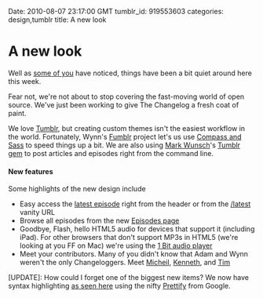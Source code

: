 Date: 2010-08-07 23:17:00 GMT
tumblr_id: 919553603
categories: design,tumblr
title: A new look

# A new look

Well as [some of you](http://twitter.com/evanwalsh/status/20526873929) have noticed, things have been a bit quiet around here this week.

Fear not, we're not about to stop covering the fast-moving world of open source. We've just been working to give The Changelog a fresh coat of paint. 

We love [Tumblr](http://tumblr.com), but creating custom themes isn't the easiest workflow in the world. Fortunately, Wynn's [Fumblr](http://github.com/pengwynn/fumblr) project let's us use [Compass and Sass](http://bit.ly/tcl-0-0-1) to speed things up a bit. We are also using [Mark Wunsch](http://twitter.com/markwunsch)'s [Tumblr gem](http://github.com/mwunsch/tumblr) to post articles and episodes right from the command line.

#### New features

Some highlights of the new design include

* Easy access the [latest episode](http://thechangelog.com/latest) right from the header or from the [/latest](http://thechangelog.com//latest) vanity URL
* Browse all episodes from the new [Episodes page](http://thechangelog.com/episodes)
* Goodbye, Flash, hello HTML5 audio for devices that support it (including iPad). For other browsers that don't support MP3s in HTML5 (we're looking at you FF on Mac) we're using the [1 Bit audio player](http://github.com/dsingleton/1bit-audio-player)
* Meet your contributors. Many of you didn't know that Adam and Wynn weren't the only Changeloggers. Meet [Micheil](http://twitter.com/miksago), [Kenneth](http://kennethreitz.com/), and [Tim](http://creationix.com/)

[UPDATE]: How could I forget one of the biggest new items? We now have syntax highlighting [as seen here](http://thechangelog.com/post/872114581/node-http-proxy-reverse-proxy-for-node-js) using the nifty [Prettify](http://code.google.com/p/google-code-prettify/) from Google.
